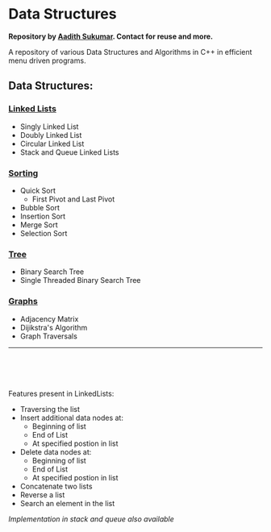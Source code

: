 # Data Structures

<b>Repository by <a href="https://www.github.com/aadi1011">Aadith Sukumar</a>. Contact for reuse and more.</b>

A repository of various Data Structures and Algorithms in C++ in efficient menu driven programs.

## Data Structures:
### [Linked Lists](https://github.com/aadi1011/CPP-Data-Structures/tree/main/Linked%20Lists)
  - Singly Linked List
  - Doubly Linked List
  - Circular Linked List
  - Stack and Queue Linked Lists
  
### [Sorting](https://github.com/aadi1011/CPP-Data-Structures/tree/main/Sorting)
  - Quick Sort
    - First Pivot and Last Pivot
  - Bubble Sort
  - Insertion Sort
  - Merge Sort
  - Selection Sort
    
### [Tree](https://github.com/aadi1011/CPP-Data-Structures/tree/main/Tree)
  - Binary Search Tree
  - Single Threaded Binary Search Tree
  
### [Graphs](https://github.com/aadi1011/CPP-Data-Structures/tree/main/Graphs)
  - Adjacency Matrix
  - Dijikstra's Algorithm
  - Graph Traversals
 
 ---
<br><br><br><br>
    Features present in LinkedLists:
    <ul>
    <li>Traversing the list</li>
    <li>Insert additional data nodes at: <ul><li>Beginning of list</li><li>End of List</li><li>At specified postion in list</li></ul></li>
    <li>Delete data nodes at: <ul><li>Beginning of list</li><li>End of List</li><li>At specified postion in list</li></ul></li>
    <li>Concatenate two lists</li>
    <li>Reverse a list</li>
    <li>Search an element in the list</li>
    </ul>

<i>Implementation in stack and queue also available</i> 
